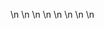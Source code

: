 

















































\n
\n
\n
\n
\n
\n
\n
\n






































































































































































































































































































